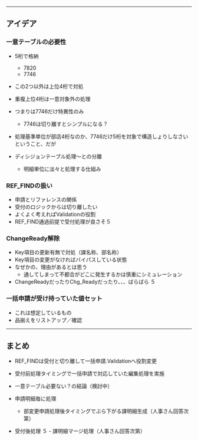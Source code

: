 


---

## アイデア

### 一意テーブルの必要性
- 5桁で格納
  - 7820
  - 7746
- この2つ以外は上位4桁で対処
- 重複上位4桁は一意対象外の処理
- つまりは7746だけ特異性のみ
  - 7746は切り離すとシンプルになる？
- 処理基準単位が部店4桁なのか、7746だけ5桁を対象で構造しょりしなさいということ、だが



- ディシジョンテーブル処理〜との分離
  - 明細単位に淡々と処理する仕組み


### REF_FINDの扱い
- 申請とリファレンスの関係
- 受付のロジックからは切り離したい
- よくよく考えればValidationの役割
- REF_FIND通過前提で受付処理が良さそ５

### ChangeReady解除
- Key項目の更新有無で対処（課名称、部名称）
- Key項目の変更がなければバイパスしている状態
- なぜかの、理由があるとは思う
  - 通してしまって不都合がどこに発生するかは慎重にシミュレーション
- ChangeReadyだったりChg_Readyだったり、、、ばらばら
５

### 一括申請が受け持っていた値セット
- これは想定しているもの
- 品揃えをリストアップ／確認


---

## まとめ
- REF_FINDは受付と切り離して一括申請.Validationへ役割変更
- 受付前処理タイミングで一括申請で対応していた編集処理を実施
- 一意テーブル必要ない？の結論（検討中）
- 申請明細毎に処理
  - 部変更申請処理後タイミングでぶら下がる課明細生成（人事さん回答次第）

- 受付後処理
 ５ - 課明細マージ処理（人事さん回答次第）
